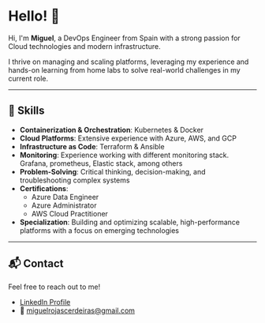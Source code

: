 # Hello! 👋

Hi, I'm **Miguel**, a DevOps Engineer from Spain with a strong passion for Cloud technologies and modern infrastructure.

I thrive on managing and scaling platforms, leveraging my experience and hands-on learning from home labs to solve real-world challenges in my current role.

---

## 🚀 Skills

- **Containerization & Orchestration**: Kubernetes & Docker
- **Cloud Platforms**: Extensive experience with Azure, AWS, and GCP
- **Infrastructure as Code**: Terraform & Ansible
- **Monitoring**: Experience working with different monitoring stack. Grafana, prometheus, Elastic stack, among others
- **Problem-Solving**: Critical thinking, decision-making, and troubleshooting complex systems
- **Certifications**:  
  - Azure Data Engineer  
  - Azure Administrator
  - AWS Cloud Practitioner
- **Specialization**: Building and optimizing scalable, high-performance platforms with a focus on emerging technologies

---

## 📬 Contact

Feel free to reach out to me!

- [LinkedIn Profile](https://www.linkedin.com/in/miguel-rojas-6416a2188/)
- 📧 miguelrojascerdeiras@gmail.com
